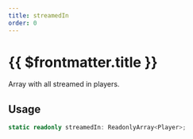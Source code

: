 ```yaml
---
title: streamedIn
order: 0
---
```


# {{ $frontmatter.title }}

Array with all streamed in players.

## Usage

```ts
static readonly streamedIn: ReadonlyArray<Player>;
```
